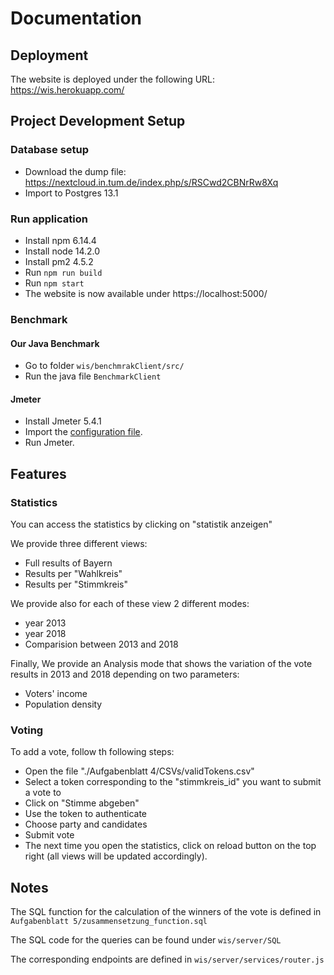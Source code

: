 # Documentation


## Deployment

The website is deployed under the following URL: https://wis.herokuapp.com/


## Project Development Setup

### Database setup

- Download the dump file: https://nextcloud.in.tum.de/index.php/s/RSCwd2CBNrRw8Xq
- Import to Postgres 13.1

### Run application

- Install npm 6.14.4
- Install node 14.2.0
- Install pm2 4.5.2
- Run `npm run build`
- Run `npm start`
- The website is now available under https://localhost:5000/

### Benchmark

#### Our Java Benchmark

- Go to folder `wis/benchmrakClient/src/`
- Run the java file `BenchmarkClient`

#### Jmeter

- Install Jmeter 5.4.1
- Import the [configuration file](https://gitlab.db.in.tum.de/ademkhachnaoui/datenbanksysteme-hechem-adem/-/blob/master/benchmarking/jmeter.jmx).
- Run Jmeter.

## Features


### Statistics

You can access the statistics by clicking on "statistik anzeigen"

We provide three different views:
- Full results of Bayern
- Results per "Wahlkreis"
- Results per "Stimmkreis"

We provide also for each of these view 2 different modes:
- year 2013
- year 2018
- Comparision between 2013 and 2018

Finally, We provide an Analysis mode that shows the variation of the vote results in 2013 and 2018 depending on two parameters:
- Voters' income
- Population density


### Voting

To add a vote, follow th following steps:

- Open the file "./Aufgabenblatt 4/CSVs/validTokens.csv"
- Select a token corresponding to the "stimmkreis_id" you want to submit a vote to
- Click on "Stimme abgeben"
- Use the token to authenticate
- Choose party and candidates
- Submit vote
- The next time you open the statistics, click on reload button on the top right (all views will be updated accordingly).

## Notes

The SQL function for the calculation of the winners of the vote is defined in `Aufgabenblatt 5/zusammensetzung_function.sql`

The SQL code for the queries can be found under  `wis/server/SQL`

The corresponding endpoints are defined in  `wis/server/services/router.js`
